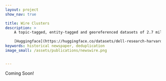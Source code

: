 ```yaml
---
layout: project
show_nav: true

title: Wire Clusters
description: >
    A topic-tagged, entity-tagged and georeferenced datasets of 2.7 million unique public domain U.S. newswire articles, written between 1878 and 1977.  

    [Huggingface](https://huggingface.co/datasets/dell-research-harvard/newswire) · [Paper](redirects/publications/newswire) · Github
keywords: historical newspaper, deduplication
image_small: /assets/publications/newswire.png


---
```


Coming Soon!